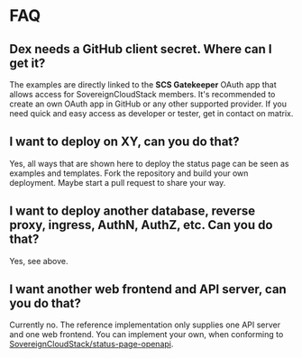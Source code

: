 # FAQ

## Dex needs a GitHub client secret. Where can I get it?

The examples are directly linked to the **SCS Gatekeeper** OAuth app that allows access for SovereignCloudStack members. It's recommended to create an own OAuth app in GitHub or any other supported provider. If you need quick and easy access as developer or tester, get in contact on matrix.

## I want to deploy on XY, can you do that?

Yes, all ways that are shown here to deploy the status page can be seen as examples and templates. Fork the repository and build your own deployment. Maybe start a pull request to share your way.

## I want to deploy another database, reverse proxy, ingress, AuthN, AuthZ, etc. Can you do that?

Yes, see above.

## I want another web frontend and API server, can you do that?

Currently no. The reference implementation only supplies one API server and one web frontend. You can implement your own, when conforming to [SovereignCloudStack/status-page-openapi](https://github.com/SovereignCloudStack/status-page-openapi).
